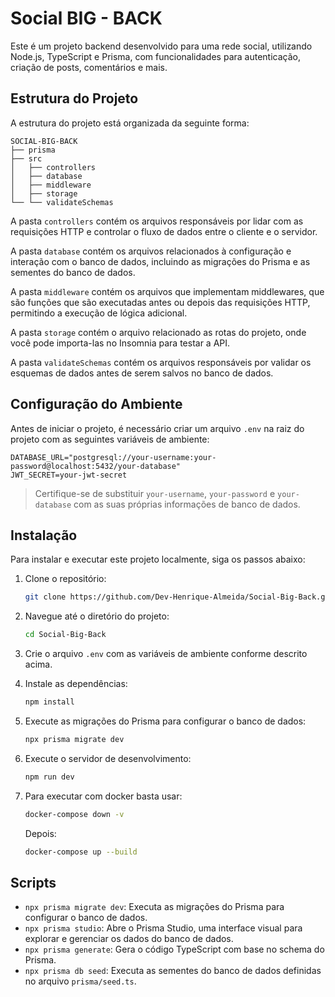 # Social BIG - BACK

Este é um projeto backend desenvolvido para uma rede social, utilizando Node.js, TypeScript e Prisma, com funcionalidades para autenticação, criação de posts, comentários e mais.

## Estrutura do Projeto

A estrutura do projeto está organizada da seguinte forma:

```
SOCIAL-BIG-BACK
├── prisma
├── src
│   ├── controllers
│   ├── database
│   ├── middleware
│   ├── storage
└── └── validateSchemas
```

A pasta `controllers` contém os arquivos responsáveis por lidar com as requisições HTTP e controlar o fluxo de dados entre o cliente e o servidor.

A pasta `database` contém os arquivos relacionados à configuração e interação com o banco de dados, incluindo as migrações do Prisma e as sementes do banco de dados.

A pasta `middleware` contém os arquivos que implementam middlewares, que são funções que são executadas antes ou depois das requisições HTTP, permitindo a execução de lógica adicional.

A pasta `storage` contém o arquivo relacionado as rotas do projeto, onde você pode importa-las no Insomnia para testar a API.

A pasta `validateSchemas` contém os arquivos responsáveis por validar os esquemas de dados antes de serem salvos no banco de dados.

## Configuração do Ambiente

Antes de iniciar o projeto, é necessário criar um arquivo `.env` na raiz do projeto com as seguintes variáveis de ambiente:

```plaintext
DATABASE_URL="postgresql://your-username:your-password@localhost:5432/your-database"
JWT_SECRET=your-jwt-secret
```

> Certifique-se de substituir `your-username`, `your-password` e `your-database` com as suas próprias informações de banco de dados.

## Instalação

Para instalar e executar este projeto localmente, siga os passos abaixo:

1. Clone o repositório:

   ```bash
   git clone https://github.com/Dev-Henrique-Almeida/Social-Big-Back.git
   ```

2. Navegue até o diretório do projeto:

   ```bash
   cd Social-Big-Back
   ```

3. Crie o arquivo `.env` com as variáveis de ambiente conforme descrito acima.

4. Instale as dependências:

   ```bash
   npm install
   ```

5. Execute as migrações do Prisma para configurar o banco de dados:

   ```bash
   npx prisma migrate dev
   ```

6. Execute o servidor de desenvolvimento:

   ```bash
   npm run dev
   ```

7. Para executar com docker basta usar:

   ```bash
   docker-compose down -v
   ```

   Depois:

   ```bash
   docker-compose up --build
   ```

## Scripts

- `npx prisma migrate dev`: Executa as migrações do Prisma para configurar o banco de dados.
- `npx prisma studio`: Abre o Prisma Studio, uma interface visual para explorar e gerenciar os dados do banco de dados.
- `npx prisma generate`: Gera o código TypeScript com base no schema do Prisma.
- `npx prisma db seed`: Executa as sementes do banco de dados definidas no arquivo `prisma/seed.ts`.
